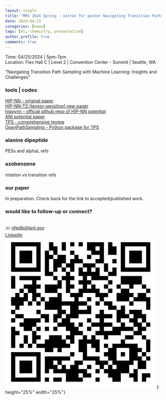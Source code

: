 ```yaml
---
layout: single
title: "MRS 2024 Spring - extras for poster Navigating Transition Path Sampling with Machine Learning: Insights and Challenges"
date: 2024-04-23
categories: [news]
tags: [ml, chemistry, presentation]
author_profile: true
comments: true
---
```


Time: 04/25/2024 \| 5pm-7pm      
Location: Flex Hall C | Level 2 | Convention Center - Summit | Seattle, WA    
      
"Navigating Transition Path Sampling with Machine Learning: Insights and Challenges"

### tools | codes  
[HIP-NN - original paper](https://pubs.aip.org/aip/jcp/article/148/24/241715/960039/Hierarchical-modeling-of-molecular-energies-using)    
[HIP-NN-TS [tensor-sensitive] new paper](https://pubs.aip.org/aip/jcp/article/158/18/184108/2889493/Lightweight-and-effective-tensor-sensitivity-for)          
[hippynn - official github repo of HIP-NN potential](https://github.com/lanl/hippynn)     
[ANI potential paper](https://pubs.rsc.org/en/content/articlelanding/2017/sc/c6sc05720a)      
[TPS - comprehensive review](https://www.annualreviews.org/content/journals/10.1146/annurev.physchem.53.082301.113146)      
[OpenPathSampling - Python package for TPS](http://openpathsampling.org/latest/)        
  
### alanine dipeptide
PESs and alphaL refs

### azobenzene 
rotation vs transition refs

### our paper
In preparation. Check back for the link to accepted/published work. 

### would like to follow-up or connect? 
<i class="fas fa-linkedin"></i>    
✉️ nfedik@lanl.gov    
[LinkedIn](linkedin.com/in/nfedik)   
![](/assets/images/linkedin_nfedik_qr.jpeg){: height="25%" width="25%"}
<i class="fa fa-gear fa-spin fa-2x" style="color: red"></i>





<!-- {: .text-left .credit style="font-size: 70%"} -->



